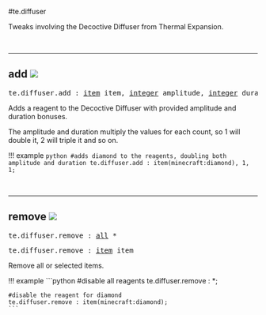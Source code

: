 #te.diffuser

Tweaks involving the Decoctive Diffuser from Thermal Expansion.

<br>

---
## add ![](/img/version_1.12.png)

<pre>te.diffuser.add : <a href="/arguments/item/">item</a> item, <a href="/arguments/integer/">integer</a> amplitude, <a href="/arguments/integer/">integer</a> duration</pre>

Adds a reagent to the Decoctive Diffuser with provided amplitude and duration bonuses.

The amplitude and duration multiply the values for each count, so 1 will double it, 2 will triple it and so on.

!!! example
	```python
	#adds diamond to the reagents, doubling both amplitude and duration
	te.diffuser.add : item(minecraft:diamond), 1, 1;
	```

<br>

---
## remove ![](/img/version_1.12.png)

<pre>te.diffuser.remove : <a href="/arguments/all/">all</a> *</pre>
<pre>te.diffuser.remove : <a href="/arguments/item/">item</a> item</pre>

Remove all or selected items.

!!! example
	```python
	#disable all reagents
	te.diffuser.remove : *;
	
	#disable the reagent for diamond
	te.diffuser.remove : item(minecraft:diamond);
	```

<br>